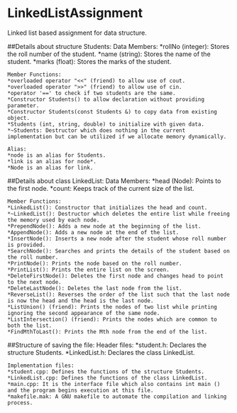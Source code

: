 # LinkedListAssignment
Linked list based assignment for data structure.

##Details about structure Students:
	Data Members:
	*rollNo (integer): Stores the roll number of the student.
	*name (string): Stores the name of the student.
	*marks (float): Stores the marks of the student.
	
	Member Functions:
	*overloaded operator "<<" (friend) to allow use of cout.
	*overloaded operator ">>" (friend) to allow use of cin.
	*operator '==' to check if two students are the same.
	*Constructor Students() to allow declaration without providing parameter.
	*Constructor Students(const Students &) to copy data from existing object.
	*Students (int, string, double) to initialize with given data.
	*~Students: Destructor which does nothing in the current implementation but can be utilized if we allocate memory dynamically.

	Alias:
	*node is an alias for Students.
	*link is an alias for node*.
	*Node is an alias for link.

##Details about class LinkedList:
	Data Members:
	*head (Node): Points to the first node.
	*count: Keeps track of the current size of the list.

	Member Functions:
	*LinkedList(): Constructor that initializes the head and count.
	*~LinkedList(): Destructor which deletes the entire list while freeing the memory used by each node.
	*PrependNode(): Adds a new node at the beginning of the list.
	*AppendNode(): Adds a new node at the end of the list.
	*InsertNode(): Inserts a new node after the student whose roll number is provided.
	*SearchNode(): Searches and prints the details of the student based on the roll number.
	*PrintNode(): Prints the node based on the roll number.
	*PrintList(): Prints the entire list on the screen.
	*DeleteFirstNode(): Deletes the first node and changes head to point to the next node.
	*DeleteLastNode(): Deletes the last node from the list.
	*ReverseList(): Reverses the order of the list such that the last node is now the head and the head is the last node.
	*ListUnion() (friend): Prints the nodes of two list while printing ignoring the second appearance of the same node.
	*ListIntersection() (friend): Prints the nodes which are common to both the list.
	*FindMthToLast(): Prints the Mth node from the end of the list.

##Structure of saving the file:
	Header files:
	*student.h: Declares the structure Students.
	*LinkedList.h: Declares the class LinkedList.

	Implementation files:
	*student.cpp: Defines the functions of the structure Students.
	*LinkedList.cpp: Defines the functions of the class LinkedList.
	*main.cpp: It is the interface file which also contains int main () and the program begins execution at this file.
	*makefile.mak: A GNU makefile to automate the compilation and linking process.

